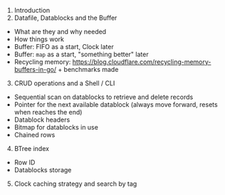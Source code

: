 1. Introduction
2. Datafile, Datablocks and the Buffer
  - What are they and why needed
  - How things work
  - Buffer: FIFO as a start, Clock later
  - Buffer: `map` as a start, "something better" later
  - Recycling memory: https://blog.cloudflare.com/recycling-memory-buffers-in-go/ + benchmarks made
3. CRUD operations and a Shell / CLI
  - Sequential scan on datablocks to retrieve and delete records
  - Pointer for the next available datablock (always move forward, resets when reaches the end)
  - Datablock headers
  - Bitmap for datablocks in use
  - Chained rows
4. BTree index
  - Row ID
  - Datablocks storage
5. Clock caching strategy and search by tag

